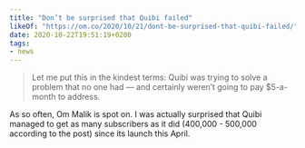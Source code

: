 ```yaml
---
title: "Don’t be surprised that Quibi failed"
likeOf: "https://om.co/2020/10/21/dont-be-surprised-that-quibi-failed/"
date: 2020-10-22T19:51:19+0200
tags:
- news
---
```

> Let me put this in the kindest terms: Quibi was trying to solve a problem that no one had — and certainly weren’t going to pay $5-a-month to address.

As so often, Om Malik is spot on. I was actually surprised that Quibi managed to get as many subscribers as it did (400,000 - 500,000 according to the post) since its launch this April.
